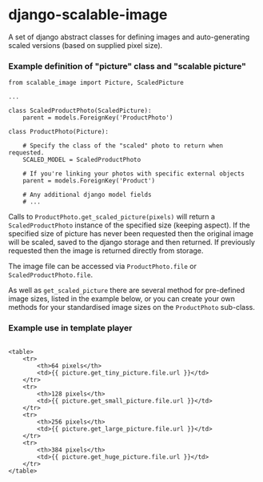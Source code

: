 # django-scalable-image

A set of django abstract classes for defining images and auto-generating scaled
versions (based on supplied pixel size).

### Example definition of "picture" class and "scalable picture"
```
from scalable_image import Picture, ScaledPicture

...

class ScaledProductPhoto(ScaledPicture):
	parent = models.ForeignKey('ProductPhoto')

class ProductPhoto(Picture):

	# Specify the class of the "scaled" photo to return when requested.
	SCALED_MODEL = ScaledProductPhoto

	# If you're linking your photos with specific external objects
	parent = models.ForeignKey('Product')

	# Any additional django model fields
	# ...

```

Calls to `ProductPhoto.get_scaled_picture(pixels)` will return a
`ScaledProductPhoto` instance of the specified size (keeping aspect). If the
specified size of picture has never been requested then the original image will
be scaled, saved to the django storage and then returned. If previously
requested then the image is returned directly from storage.

The image file can be accessed via `ProductPhoto.file` or
`ScaledProductPhoto.file`.

As well as `get_scaled_picture` there are several method for pre-defined image
sizes, listed in the example below, or you can create your own methods for your
standardised image sizes on the `ProductPhoto` sub-class.

### Example use in template player
```

<table>
	<tr>
		<th>64 pixels</th>
		<td>{{ picture.get_tiny_picture.file.url }}</td>
	</tr>
	<tr>
		<th>128 pixels</th>
		<td>{{ picture.get_small_picture.file.url }}</td>
	</tr>
	<tr>
		<th>256 pixels</th>
		<td>{{ picture.get_large_picture.file.url }}</td>
	</tr>
	<tr>
		<th>384 pixels</th>
		<td>{{ picture.get_huge_picture.file.url }}</td>
	</tr>
</table>
```
